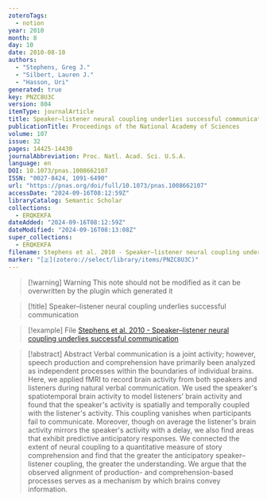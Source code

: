 ```yaml
---
zoteroTags:
  - notion
year: 2010
month: 8
day: 10
date: 2010-08-10
authors:
  - "Stephens, Greg J."
  - "Silbert, Lauren J."
  - "Hasson, Uri"
generated: true
key: PNZC8U3C
version: 804
itemType: journalArticle
title: Speaker–listener neural coupling underlies successful communication
publicationTitle: Proceedings of the National Academy of Sciences
volume: 107
issue: 32
pages: 14425-14430
journalAbbreviation: Proc. Natl. Acad. Sci. U.S.A.
language: en
DOI: 10.1073/pnas.1008662107
ISSN: "0027-8424, 1091-6490"
url: "https://pnas.org/doi/full/10.1073/pnas.1008662107"
accessDate: "2024-09-16T08:12:59Z"
libraryCatalog: Semantic Scholar
collections:
  - ERQKEKFA
dateAdded: "2024-09-16T08:12:59Z"
dateModified: "2024-09-16T08:13:08Z"
super_collections:
  - ERQKEKFA
filename: Stephens et al. 2010 - Speaker–listener neural coupling underlies successful communication
marker: "[🇿](zotero://select/library/items/PNZC8U3C)"
---
```


>[!warning] Warning
> This note should not be modified as it can be overwritten by the plugin which generated it

> [!title] Speaker–listener neural coupling underlies successful communication

> [!example] File
> [Stephens et al. 2010 - Speaker–listener neural coupling underlies successful communication](Stephens%20et%20al.%202010%20-%20Speaker–listener%20neural%20coupling%20underlies%20successful%20communication.pdf)

> [!abstract] Abstract
> Verbal communication is a joint activity; however, speech production and comprehension have primarily been analyzed as independent processes within the boundaries of individual brains. Here, we applied fMRI to record brain activity from both speakers and listeners during natural verbal communication. We used the speaker's spatiotemporal brain activity to model listeners’ brain activity and found that the speaker's activity is spatially and temporally coupled with the listener's activity. This coupling vanishes when participants fail to communicate. Moreover, though on average the listener's brain activity mirrors the speaker's activity with a delay, we also find areas that exhibit predictive anticipatory responses. We connected the extent of neural coupling to a quantitative measure of story comprehension and find that the greater the anticipatory speaker–listener coupling, the greater the understanding. We argue that the observed alignment of production- and comprehension-based processes serves as a mechanism by which brains convey information.

